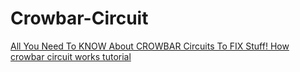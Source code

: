 # Crowbar-Circuit
[All You Need To KNOW About CROWBAR Circuits To FIX Stuff! How crowbar circuit works tutorial](https://youtu.be/UF9TWAY-mf0)

